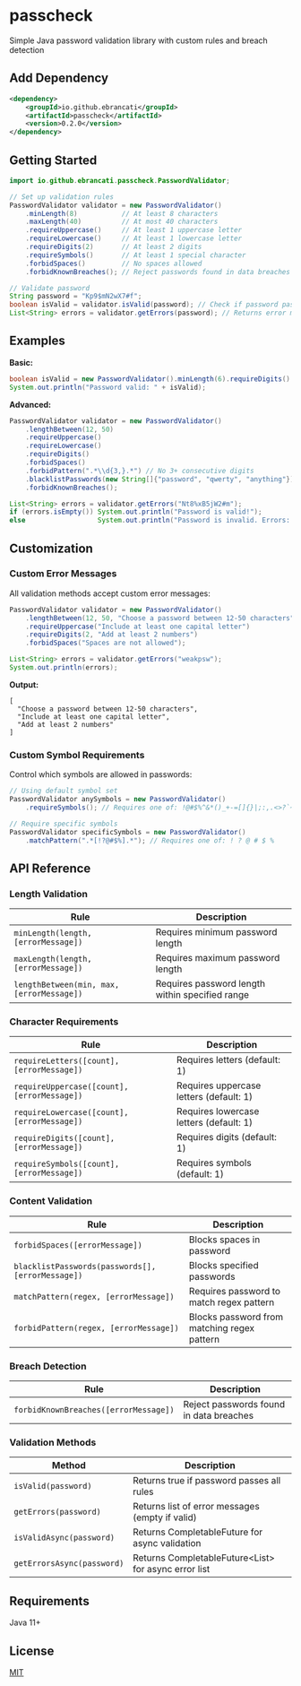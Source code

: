 # passcheck

Simple Java password validation library with custom rules and breach detection

## Add Dependency

```xml
<dependency>
    <groupId>io.github.ebrancati</groupId>
    <artifactId>passcheck</artifactId>
    <version>0.2.0</version>
</dependency>
```

## Getting Started

```java
import io.github.ebrancati.passcheck.PasswordValidator;

// Set up validation rules 
PasswordValidator validator = new PasswordValidator()
    .minLength(8)           // At least 8 characters
    .maxLength(40)          // At most 40 characters
    .requireUppercase()     // At least 1 uppercase letter
    .requireLowercase()     // At least 1 lowercase letter
    .requireDigits(2)       // At least 2 digits
    .requireSymbols()       // At least 1 special character
    .forbidSpaces()         // No spaces allowed
    .forbidKnownBreaches(); // Reject passwords found in data breaches

// Validate password
String password = "Kp9$mN2wX7#f";
boolean isValid = validator.isValid(password); // Check if password passes all rules
List<String> errors = validator.getErrors(password); // Returns error messages if invalid
```

## Examples

**Basic:**
```java
boolean isValid = new PasswordValidator().minLength(6).requireDigits().isValid("psw456");
System.out.println("Password valid: " + isValid);
```

**Advanced:**
```java
PasswordValidator validator = new PasswordValidator()
    .lengthBetween(12, 50)
    .requireUppercase()
    .requireLowercase()
    .requireDigits()
    .forbidSpaces()
    .forbidPattern(".*\\d{3,}.*") // No 3+ consecutive digits
    .blacklistPasswords(new String[]{"password", "qwerty", "anything"})
    .forbidKnownBreaches();

List<String> errors = validator.getErrors("Nt8%xB5jW2#m");
if (errors.isEmpty()) System.out.println("Password is valid!");
else                  System.out.println("Password is invalid. Errors: " + errors);
```

## Customization

### Custom Error Messages

All validation methods accept custom error messages:

```java
PasswordValidator validator = new PasswordValidator()
    .lengthBetween(12, 50, "Choose a password between 12-50 characters")
    .requireUppercase("Include at least one capital letter")
    .requireDigits(2, "Add at least 2 numbers")
    .forbidSpaces("Spaces are not allowed");

List<String> errors = validator.getErrors("weakpsw");
System.out.println(errors);
```

**Output:**
```
[
  "Choose a password between 12-50 characters",
  "Include at least one capital letter",
  "Add at least 2 numbers"
]
```

### Custom Symbol Requirements

Control which symbols are allowed in passwords:

```java
// Using default symbol set
PasswordValidator anySymbols = new PasswordValidator()
    .requireSymbols(); // Requires one of: !@#$%^&*()_+-=[]{}|;:,.<>?`~"'\€£¥₹§±

// Require specific symbols
PasswordValidator specificSymbols = new PasswordValidator()
    .matchPattern(".*[!?@#$%].*"); // Requires one of: ! ? @ # $ %
```

## API Reference

### Length Validation
| Rule | Description |
|------|-------------|
| `minLength(length, [errorMessage])` | Requires minimum password length |
| `maxLength(length, [errorMessage])` | Requires maximum password length |
| `lengthBetween(min, max, [errorMessage])` | Requires password length within specified range |

### Character Requirements
| Rule | Description |
|------|-------------|
| `requireLetters([count], [errorMessage])` | Requires letters (default: 1) |
| `requireUppercase([count], [errorMessage])` | Requires uppercase letters (default: 1) |
| `requireLowercase([count], [errorMessage])` | Requires lowercase letters (default: 1) |
| `requireDigits([count], [errorMessage])` | Requires digits (default: 1) |
| `requireSymbols([count], [errorMessage])` | Requires symbols (default: 1) |

### Content Validation
| Rule | Description |
|------|-------------|
| `forbidSpaces([errorMessage])` | Blocks spaces in password |
| `blacklistPasswords(passwords[], [errorMessage])` | Blocks specified passwords |
| `matchPattern(regex, [errorMessage])` | Requires password to match regex pattern |
| `forbidPattern(regex, [errorMessage])` | Blocks password from matching regex pattern |

### Breach Detection
| Rule | Description |
|------|-------------|
| `forbidKnownBreaches([errorMessage])` | Reject passwords found in data breaches |

### Validation Methods
| Method | Description |
|--------|-------------|
| `isValid(password)` | Returns true if password passes all rules |
| `getErrors(password)` | Returns list of error messages (empty if valid) |
| `isValidAsync(password)` | Returns CompletableFuture<Boolean> for async validation |
| `getErrorsAsync(password)` | Returns CompletableFuture<List<String>> for async error list |

## Requirements

Java 11+

## License

[MIT](LICENSE)